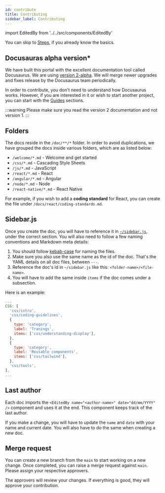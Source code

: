 ```yaml
---
id: contribute
title: Contributing
sidebar_label: Contributing
---
```


import EditedBy from '../../src/components/EditedBy'

You can skip to [Steps](#sidebarjs), if you already know the basics.

## Docusauras alpha version\*

We have built this portal with the excellent documentation tool called Docusaurus. We are using [version 2-alpha](https://v2.docusaurus.io/). We will merge newer upgrades and fixes release by the Docusaurus team periodically.

In order to contribute, you don't need to understand how Docusaurus works. However, if you are interested in it or wish to start another project, you can start with the [Guides](https://v2.docusaurus.io/docs/creating-pages) sections.

<!-- prettier-ignore -->
:::warning
Please make sure you read the version 2 documentation and not version 1.
:::

## Folders

The docs reside in the `/doc/**/*` folder. In order to avoid duplications, we have grouped the docs inside various folders, which are as listed below:

- `/welcome/*.md` - Welcome and get started
- `/css/*.md` - Cascading Style Sheets
- `/js/*.md` - JavaScript
- `/react/*.md` - React
- `/angular/*.md` - Angular
- `/node/*.md` - Node
- `/react-native/*.md` - React Native

For example, if you wish to add a **coding standard** for React, you can create the file under `/docs/react/coding-standards.md`.

## Sidebar.js

Once you create the doc, you will have to reference it in [`~/sidebar.js`](https://github.com/feedpm/feed-docs/blob/main/sidebars.js), under the correct section. You will also need to follow a few naming conventions and Markdown meta details:

1. You should follow [kebab-case](https://stackoverflow.com/questions/11273282/whats-the-name-for-hyphen-separated-case) for naming the files.
1. Make sure you also use the same name as the id of the doc. That's the YAML details on all doc files, between `---`.
1. Reference the doc's id in `~/sidebar.js` like this: `<folder-name>/<file-name>`.
1. You will have to add the same inside `items` if the doc comes under a subsection.

Here is an example:

```javascript
...
CSS: [
  'css/intro',
  'css/coding-guidelines',
  {
    type: 'category',
    label: 'Tranings',
    items: ['css/understanding-display'],
  },
  {
    type: 'category',
    label: 'Reusable components',
    items: ['css/tailwind'],
  },
  'css/tools',
],
...
```

## Last author

Each doc imports the `<EditedBy name="<author-name>" date="dd/mm/YYYY" />` component and uses it at the end. This component keeps track of the last author.

If you make a change, you will have to update the `name` and `date` with your name and current date. You will also have to do the same when creating a new doc.

## Merge request

You can create a new branch from the `main` to start working on a new change. Once completed, you can raise a merge request against `main`. Please assign your respective approvers.

The approvers will review your changes. If everything is good, they will approve your contribution.

<EditedBy name="Vijay dev" date="24/02/2020" />
